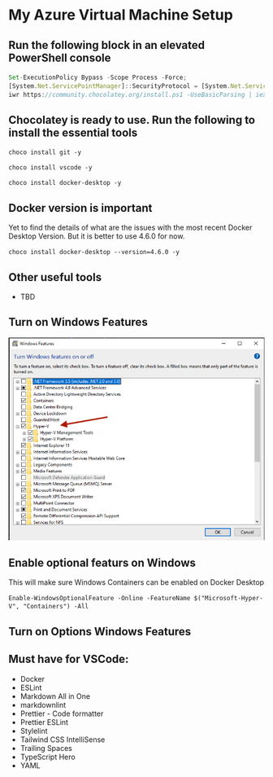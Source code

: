# My Azure Virtual Machine Setup

## Run the following block in an elevated PowerShell console
```javascript
Set-ExecutionPolicy Bypass -Scope Process -Force; 
[System.Net.ServicePointManager]::SecurityProtocol = [System.Net.ServicePointManager]::SecurityProtocol -bor 3072; 
iwr https://community.chocolatey.org/install.ps1 -UseBasicParsing | iex
```

## Chocolatey is ready to use. Run the following to install the essential tools

```
choco install git -y
```

```
choco install vscode -y
```

```
choco install docker-desktop -y
```

## Docker version is important

Yet to find the details of what are the issues with the most recent Docker Desktop Version. But it is better to use 4.6.0 for now.

```
choco install docker-desktop --version=4.6.0 -y
```


## Other useful tools

- TBD

## Turn on Windows Features


![Windows features](images/turn-windows-features-on-or-off.png)

## Enable optional featurs on Windows

This will make sure Windows Containers can be enabled on Docker Desktop

```
Enable-WindowsOptionalFeature -Online -FeatureName $("Microsoft-Hyper-V", "Containers") -All
```

## Turn on Options Windows Features

## Must have for VSCode:

- Docker
- ESLint
- Markdown All in One
- markdownlint
- Prettier - Code formatter
- Prettier ESLint
- Stylelint
- Tailwind CSS IntelliSense
- Trailing Spaces
- TypeScript Hero
- YAML